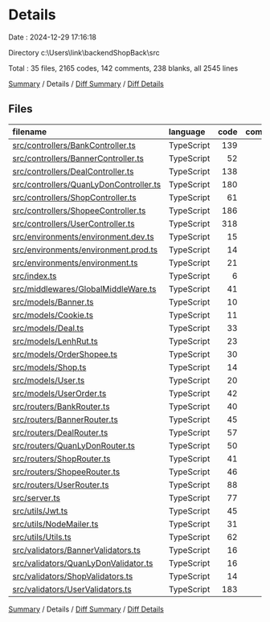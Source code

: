 # Details

Date : 2024-12-29 17:16:18

Directory c:\\Users\\link\\backendShopBack\\src

Total : 35 files,  2165 codes, 142 comments, 238 blanks, all 2545 lines

[Summary](results.md) / Details / [Diff Summary](diff.md) / [Diff Details](diff-details.md)

## Files
| filename | language | code | comment | blank | total |
| :--- | :--- | ---: | ---: | ---: | ---: |
| [src/controllers/BankController.ts](/src/controllers/BankController.ts) | TypeScript | 139 | 16 | 16 | 171 |
| [src/controllers/BannerController.ts](/src/controllers/BannerController.ts) | TypeScript | 52 | 1 | 2 | 55 |
| [src/controllers/DealController.ts](/src/controllers/DealController.ts) | TypeScript | 138 | 9 | 18 | 165 |
| [src/controllers/QuanLyDonController.ts](/src/controllers/QuanLyDonController.ts) | TypeScript | 180 | 24 | 26 | 230 |
| [src/controllers/ShopController.ts](/src/controllers/ShopController.ts) | TypeScript | 61 | 6 | 5 | 72 |
| [src/controllers/ShopeeController.ts](/src/controllers/ShopeeController.ts) | TypeScript | 186 | 11 | 11 | 208 |
| [src/controllers/UserController.ts](/src/controllers/UserController.ts) | TypeScript | 318 | 13 | 13 | 344 |
| [src/environments/environment.dev.ts](/src/environments/environment.dev.ts) | TypeScript | 15 | 0 | 2 | 17 |
| [src/environments/environment.prod.ts](/src/environments/environment.prod.ts) | TypeScript | 14 | 0 | 2 | 16 |
| [src/environments/environment.ts](/src/environments/environment.ts) | TypeScript | 21 | 0 | 3 | 24 |
| [src/index.ts](/src/index.ts) | TypeScript | 6 | 0 | 6 | 12 |
| [src/middlewares/GlobalMiddleWare.ts](/src/middlewares/GlobalMiddleWare.ts) | TypeScript | 41 | 2 | 3 | 46 |
| [src/models/Banner.ts](/src/models/Banner.ts) | TypeScript | 10 | 0 | 3 | 13 |
| [src/models/Cookie.ts](/src/models/Cookie.ts) | TypeScript | 11 | 0 | 3 | 14 |
| [src/models/Deal.ts](/src/models/Deal.ts) | TypeScript | 33 | 3 | 5 | 41 |
| [src/models/LenhRut.ts](/src/models/LenhRut.ts) | TypeScript | 23 | 0 | 3 | 26 |
| [src/models/OrderShopee.ts](/src/models/OrderShopee.ts) | TypeScript | 30 | 0 | 5 | 35 |
| [src/models/Shop.ts](/src/models/Shop.ts) | TypeScript | 14 | 0 | 3 | 17 |
| [src/models/User.ts](/src/models/User.ts) | TypeScript | 20 | 0 | 3 | 23 |
| [src/models/UserOrder.ts](/src/models/UserOrder.ts) | TypeScript | 42 | 4 | 7 | 53 |
| [src/routers/BankRouter.ts](/src/routers/BankRouter.ts) | TypeScript | 40 | 0 | 9 | 49 |
| [src/routers/BannerRouter.ts](/src/routers/BannerRouter.ts) | TypeScript | 45 | 5 | 9 | 59 |
| [src/routers/DealRouter.ts](/src/routers/DealRouter.ts) | TypeScript | 57 | 0 | 9 | 66 |
| [src/routers/QuanLyDonRouter.ts](/src/routers/QuanLyDonRouter.ts) | TypeScript | 50 | 0 | 9 | 59 |
| [src/routers/ShopRouter.ts](/src/routers/ShopRouter.ts) | TypeScript | 41 | 0 | 9 | 50 |
| [src/routers/ShopeeRouter.ts](/src/routers/ShopeeRouter.ts) | TypeScript | 46 | 27 | 9 | 82 |
| [src/routers/UserRouter.ts](/src/routers/UserRouter.ts) | TypeScript | 88 | 0 | 9 | 97 |
| [src/server.ts](/src/server.ts) | TypeScript | 77 | 1 | 8 | 86 |
| [src/utils/Jwt.ts](/src/utils/Jwt.ts) | TypeScript | 45 | 0 | 4 | 49 |
| [src/utils/NodeMailer.ts](/src/utils/NodeMailer.ts) | TypeScript | 31 | 8 | 3 | 42 |
| [src/utils/Utils.ts](/src/utils/Utils.ts) | TypeScript | 62 | 1 | 6 | 69 |
| [src/validators/BannerValidators.ts](/src/validators/BannerValidators.ts) | TypeScript | 16 | 1 | 2 | 19 |
| [src/validators/QuanLyDonValidator.ts](/src/validators/QuanLyDonValidator.ts) | TypeScript | 16 | 1 | 2 | 19 |
| [src/validators/ShopValidators.ts](/src/validators/ShopValidators.ts) | TypeScript | 14 | 1 | 2 | 17 |
| [src/validators/UserValidators.ts](/src/validators/UserValidators.ts) | TypeScript | 183 | 8 | 9 | 200 |

[Summary](results.md) / Details / [Diff Summary](diff.md) / [Diff Details](diff-details.md)